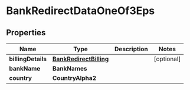 

# BankRedirectDataOneOf3Eps


## Properties

| Name | Type | Description | Notes |
|------------ | ------------- | ------------- | -------------|
|**billingDetails** | [**BankRedirectBilling**](BankRedirectBilling.md) |  |  [optional] |
|**bankName** | **BankNames** |  |  |
|**country** | **CountryAlpha2** |  |  |




